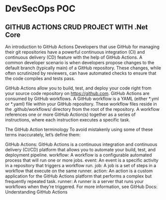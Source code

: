 # DevSecOps POC
## GITHUB ACTIONS CRUD PROJECT WITH .Net Core

An introduction to GitHub Actions
Developers that use GitHub for managing their git repositories have a powerful continuous integration (CI) and continuous delivery (CD) feature with the help of GitHub Actions. A common developer scenario is when developers propose changes to the default branch (typically main) of a GitHub repository. These changes, while often scrutinized by reviewers, can have automated checks to ensure that the code compiles and tests pass.

GitHub Actions allow you to build, test, and deploy your code right from your source code repository on https://github.com. GitHub Actions are consumed by GitHub workflows. A GitHub workflow is a YAML (either *.yml or *.yaml) file within your GitHub repository. These workflow files reside in the .github/workflows/ directory from the root of the repository. A workflow references one or more GitHub Action(s) together as a series of instructions, where each instruction executes a specific task.

The GitHub Action terminology
To avoid mistakenly using some of these terms inaccurately, let’s define them:

GitHub Actions: GitHub Actions is a continuous integration and continuous delivery (CI/CD) platform that allows you to automate your build, test, and deployment pipeline.
workflow: A workflow is a configurable automated process that will run one or more jobs.
event: An event is a specific activity in a repository that triggers a workflow run.
job: A job is a set of steps in a workflow that execute on the same runner.
action: An action is a custom application for the GitHub Actions platform that performs a complex but frequently repeated task.
runner: A runner is a server that runs your workflows when they’re triggered.
For more information, see GitHub Docs: Understanding GitHub Actions
